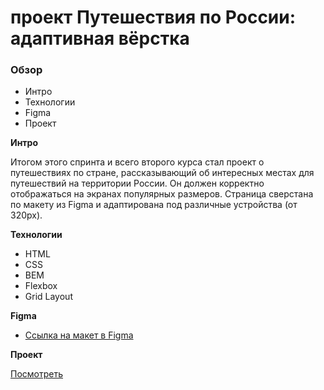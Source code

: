 # проект Путешествия по России: адаптивная вёрстка

### Обзор
* Интро
* Технологии
* Figma
* Проект

**Интро**

Итогом этого спринта и всего второго курса стал проект о путешествиях по стране, рассказывающий об интересных местах для путешествий на территории России. Он должен корректно отображаться на экранах популярных размеров.
Страница сверстана по макету из Figma и адаптирована под различные устройства (от 320px).

**Технологии**
* HTML
* CSS
* BEM
* Flexbox
* Grid Layout

**Figma**

* [Ссылка на макет в Figma](https://www.figma.com/file/5S2WSbEFL6awjVWJ0NWL8Q/Sprint-3_-Russia-_-desktop-mobile?node-id=28503%3A0)

**Проект**

[Посмотреть](hhttps://nikolaybugynin.github.io/russian-travel/index.html)
